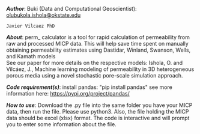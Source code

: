 **_Author_**: 
    Buki (Data and Computational Geoscientist): olubukola.ishola@okstate.edu
    
    Javier Vilcaez PhD

**_About_**:
    perm_ calculator is a tool for rapid calculation of permeability from raw and processed MICP data. This will help save time spent on manually obtaining permeability estimates using Dastidar, Winland, Swanson, Wells, and Kamath models     
    See our paper for more details on the respective models: Ishola, O. and Vilcáez, J., Machine learning modeling of permeability in 3D heterogeneous porous media using a novel stochastic pore-scale simulation approach.

**_Code requirement(s)_**:
    install pandas:  "pip install pandas" see more information here: https://pypi.org/project/pandas/
    
**_How to use_**: 
    Download the .py file into the same folder you have your MICP data, then run the file.
    Please use python3. Also, the file holding the MICP data should be excel (xlsx) format.
    The code is interactive and will prompt you to enter some information about the file. 
